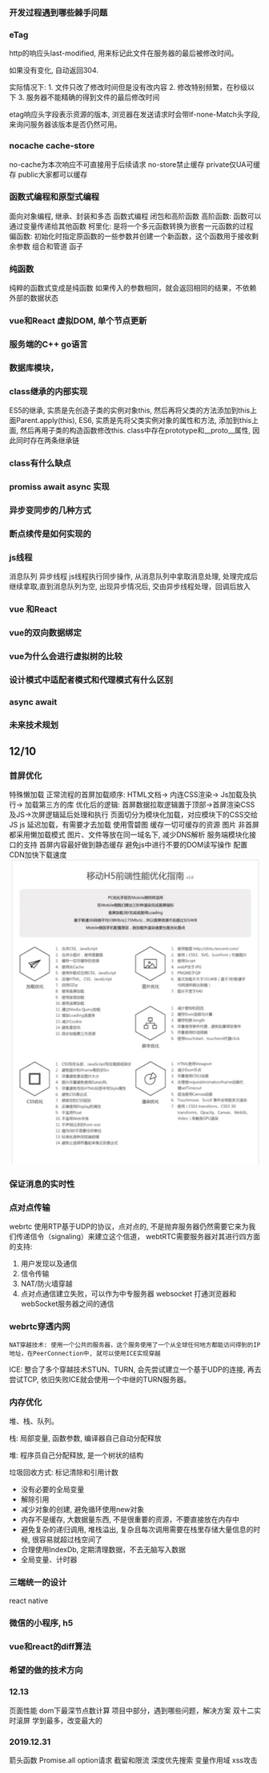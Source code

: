 ### 开发过程遇到哪些棘手问题
### eTag
  http的响应头last-modified, 用来标记此文件在服务器的最后被修改时间。

  如果没有变化, 自动返回304.

  实际情况下:
    1. 文件只改了修改时间但是没有改内容
    2. 修改特别频繁，在秒级以下
    3. 服务器不能精确的得到文件的最后修改时间

  etag响应头字段表示资源的版本, 浏览器在发送请求时会带If-none-Match头字段, 来询问服务器该版本是否仍然可用。


### nocache cache-store
  no-cache为本次响应不可直接用于后续请求
  no-store禁止缓存
  private仅UA可缓存
  public大家都可以缓存

### 函数式编程和原型式编程
  面向对象编程, 继承、封装和多态
  函数式编程
    闭包和高阶函数
      高阶函数: 函数可以通过变量传递给其他函数
    柯里化: 是将一个多元函数转换为嵌套一元函数的过程
    偏函数: 初始化时指定原函数的一些参数并创建一个新函数，这个函数用于接收剩余参数
    组合和管道
    函子

### 纯函数
 纯粹的函数式变成是纯函数 如果传入的参数相同，就会返回相同的结果，不依赖外部的数据状态
### vue和React 虚拟DOM, 单个节点更新
### 服务端的C++ go语言
### 数据库模块，
### class继承的内部实现
  ES5的继承, 实质是先创造子类的实例对象this, 然后再将父类的方法添加到this上面Parent.apply(this),
  ES6, 实质是先将父类实例对象的属性和方法, 添加到this上面, 然后再用子类的构造函数修改this.
  class中存在prototype和__proto__属性, 因此同时存在两条继承链
### class有什么缺点
### promiss await async 实现
### 异步变同步的几种方式
### 断点续传是如何实现的

### js线程
  消息队列
  异步线程
  js线程执行同步操作, 从消息队列中拿取消息处理, 处理完成后继续拿取,直到消息队列为空, 出现异步情况后, 交由异步线程处理，回调后放入

### vue 和React

### vue的双向数据绑定

### vue为什么会进行虚拟树的比较

### 设计模式中适配者模式和代理模式有什么区别

### async await
### 未来技术规划

## 12/10

### 首屏优化
  特殊懒加载
  正常流程的首屏加载顺序: HTML文档-> 内连CSS渲染-> Js加载及执行-> 加载第三方的库
  优化后的逻辑: 首屏数据拉取逻辑置于顶部->首屏渲染CSS及JS->次屏逻辑延后处理和执行
  页面切分为模块化加载，对应模块下的CSS交给JS
  js 延迟加载，有需要才去加载
  使用雪碧图
  缓存一切可缓存的资源
  图片 非首屏都采用懒加载模式
  图片、文件等放在同一域名下, 减少DNS解析
  服务端模块化接口的支持
  首屏内容最好做到静态缓存
  避免js中进行不要的DOM读写操作
  配置CDN加快下载速度
  ![shouping](./基础篇/img/6.webp)

### 保证消息的实时性
### 点对点传输
  webrtc 使用RTP基于UDP的协议，点对点的, 不是抛弃服务器仍然需要它来为我们传递信令（signaling）来建立这个信道， webtRTC需要服务器对其进行四方面的支持:
  1. 用户发现以及通信
  2. 信令传输
  3. NAT/防火墙穿越
  4. 点对点通信建立失败，可以作为中专服务器
  websocket 打通浏览器和webSocket服务器之间的通信

### webrtc穿透内网
 `NAT穿越技术: 使用一个公共的服务器，这个服务使用了一个从全球任何地方都能访问得到的IP地址，在PeerConnection中, 就可以使用ICE实现穿越`

  ICE: 整合了多个穿越技术STUN、TURN, 会先尝试建立一个基于UDP的连接, 再去尝试TCP, 依旧失败ICE就会使用一个中继的TURN服务器。
### 内存优化
  堆、栈、队列。

  栈: 局部变量, 函数参数, 编译器自己自动分配释放

  堆: 程序员自己分配释放, 是一个树状的结构

  垃圾回收方式: 标记清除和引用计数

  * 没有必要的全局变量
  * 解除引用
  * 减少对象的创建, 避免循环使用new对象
  * 内存不是缓存, 大数据量东西, 不是很重要的资源，不要直接放在内存中
  * 避免复杂的递归调用, 堆栈溢出, 复杂且每次调用需要在栈里存储大量信息的时候, 很容易就超过栈空间了
  * 合理使用IndexDb, 定期清理数据，不去无脑写入数据
  * 全局变量、计时器

### 三端统一的设计
  react native

### 微信的小程序, h5

### vue和react的diff算法

### 希望的做的技术方向


### 12.13
页面性能
 dom下最深节点数计算
 项目中部分，遇到哪些问题，解决方案
 双十二实时滚屏
 学到最多，改变最大的

 ### 2019.12.31
 箭头函数
 Promise.all
 option请求
 截留和限流
 深度优先搜索
 变量作用域
 xss攻击
